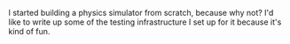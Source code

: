 I started building a physics simulator from scratch, because why not? I'd like to write up some of the testing infrastructure I set up for it because it's kind of fun.
